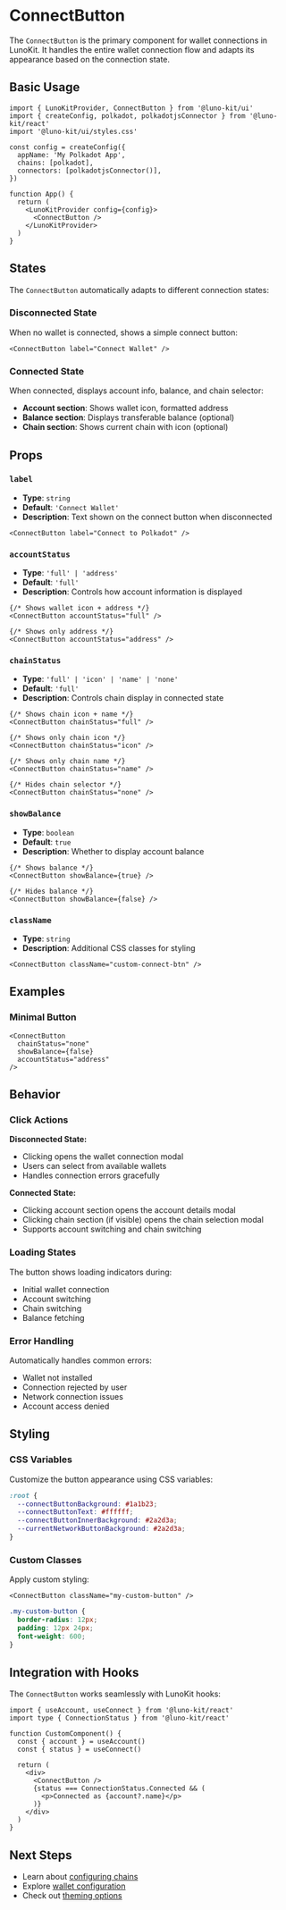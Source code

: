 # ConnectButton

The `ConnectButton` is the primary component for wallet connections in LunoKit. It handles the entire wallet connection flow and adapts its appearance based on the connection state.

## Basic Usage

```tsx
import { LunoKitProvider, ConnectButton } from '@luno-kit/ui'
import { createConfig, polkadot, polkadotjsConnector } from '@luno-kit/react'
import '@luno-kit/ui/styles.css'

const config = createConfig({
  appName: 'My Polkadot App',
  chains: [polkadot],
  connectors: [polkadotjsConnector()],
})

function App() {
  return (
    <LunoKitProvider config={config}>
      <ConnectButton />
    </LunoKitProvider>
  )
}
```

## States

The `ConnectButton` automatically adapts to different connection states:

### Disconnected State
When no wallet is connected, shows a simple connect button:

```tsx
<ConnectButton label="Connect Wallet" />
```

### Connected State  
When connected, displays account info, balance, and chain selector:

- **Account section**: Shows wallet icon, formatted address
- **Balance section**: Displays transferable balance (optional)
- **Chain section**: Shows current chain with icon (optional)

## Props

### `label`
- **Type**: `string`
- **Default**: `'Connect Wallet'`
- **Description**: Text shown on the connect button when disconnected

```tsx
<ConnectButton label="Connect to Polkadot" />
```

### `accountStatus`
- **Type**: `'full' | 'address'`
- **Default**: `'full'`
- **Description**: Controls how account information is displayed

```tsx
{/* Shows wallet icon + address */}
<ConnectButton accountStatus="full" />

{/* Shows only address */}
<ConnectButton accountStatus="address" />
```

### `chainStatus`
- **Type**: `'full' | 'icon' | 'name' | 'none'`
- **Default**: `'full'`
- **Description**: Controls chain display in connected state

```tsx
{/* Shows chain icon + name */}
<ConnectButton chainStatus="full" />

{/* Shows only chain icon */}
<ConnectButton chainStatus="icon" />

{/* Shows only chain name */}
<ConnectButton chainStatus="name" />

{/* Hides chain selector */}
<ConnectButton chainStatus="none" />
```

### `showBalance`
- **Type**: `boolean`
- **Default**: `true`
- **Description**: Whether to display account balance

```tsx
{/* Shows balance */}
<ConnectButton showBalance={true} />

{/* Hides balance */}
<ConnectButton showBalance={false} />
```

### `className`
- **Type**: `string`
- **Description**: Additional CSS classes for styling

```tsx
<ConnectButton className="custom-connect-btn" />
```

## Examples

### Minimal Button
```tsx
<ConnectButton 
  chainStatus="none" 
  showBalance={false}
  accountStatus="address"
/>
```

## Behavior

### Click Actions

**Disconnected State:**
- Clicking opens the wallet connection modal
- Users can select from available wallets
- Handles connection errors gracefully

**Connected State:**
- Clicking account section opens the account details modal
- Clicking chain section (if visible) opens the chain selection modal
- Supports account switching and chain switching

### Loading States

The button shows loading indicators during:
- Initial wallet connection
- Account switching
- Chain switching
- Balance fetching

### Error Handling

Automatically handles common errors:
- Wallet not installed
- Connection rejected by user
- Network connection issues
- Account access denied

[//]: # (## ``Accessibility)

[//]: # (``)

[//]: # (The `ConnectButton` includes proper accessibility features:)

[//]: # ()
[//]: # (- **ARIA labels**: Descriptive labels for screen readers)

[//]: # (- **Keyboard navigation**: Full keyboard support)

[//]: # (- **Focus management**: Proper focus handling in modals)

[//]: # (- **Color contrast**: Meets WCAG guidelines)

## Styling

### CSS Variables

Customize the button appearance using CSS variables:

```css
:root {
  --connectButtonBackground: #1a1b23;
  --connectButtonText: #ffffff;
  --connectButtonInnerBackground: #2a2d3a;
  --currentNetworkButtonBackground: #2a2d3a;
}
```

### Custom Classes

Apply custom styling:

```tsx
<ConnectButton className="my-custom-button" />
```

```css
.my-custom-button {
  border-radius: 12px;
  padding: 12px 24px;
  font-weight: 600;
}
```

## Integration with Hooks

The `ConnectButton` works seamlessly with LunoKit hooks:

```tsx
import { useAccount, useConnect } from '@luno-kit/react'
import type { ConnectionStatus } from '@luno-kit/react'

function CustomComponent() {
  const { account } = useAccount()
  const { status } = useConnect()
  
  return (
    <div>
      <ConnectButton />
      {status === ConnectionStatus.Connected && (
        <p>Connected as {account?.name}</p>
      )}
    </div>
  )
}
```

## Next Steps

- Learn about [configuring chains](/getting-started/chains)  
- Explore [wallet configuration](/getting-started/wallets)
- Check out [theming options](/getting-started/theming)
